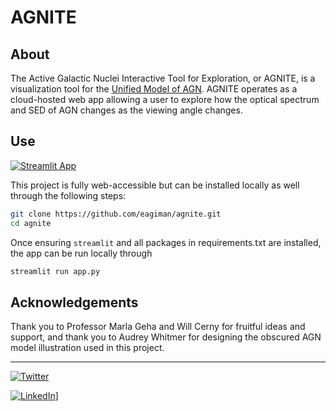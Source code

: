 # AGNITE

## About
The Active Galactic Nuclei Interactive Tool for Exploration, or AGNITE, is a visualization tool for 
the [Unified Model of AGN](https://en.wikipedia.org/wiki/Active_galactic_nucleus?oldformat=true#Unification_of_AGN_species). 
AGNITE operates as a cloud-hosted web app allowing a user to explore how the optical spectrum and SED of AGN changes as the viewing angle changes. 

## Use <a name = "getting_started"></a>
[![Streamlit App](https://static.streamlit.io/badges/streamlit_badge_black_white.svg)](https://agnite.streamlit.app)

This project is fully web-accessible but 
can be installed locally as well through the following steps:

```bash
git clone https://github.com/eagiman/agnite.git
cd agnite
```

Once ensuring `streamlit` and all packages in requirements.txt are installed, the app
can be run locally through

```bash
streamlit run app.py
```

## Acknowledgements
Thank you to Professor Marla Geha and Will Cerny for fruitful ideas and support, and
thank you to Audrey Whitmer for designing the obscured AGN model illustration used in this project.

---

[![Twitter](https://img.shields.io/twitter/url/https/twitter.com/cloudposse.svg?style=social&label=Follow%20%40AnnieGiman)](https://twitter.com/anniegiman)

[![LinkedIn](https://img.shields.io/badge/LinkedIn-0A66C2.svg?style=for-the-badge&logo=LinkedIn&logoColor=white)](https://www.linkedin.com/in/anniegiman/)]